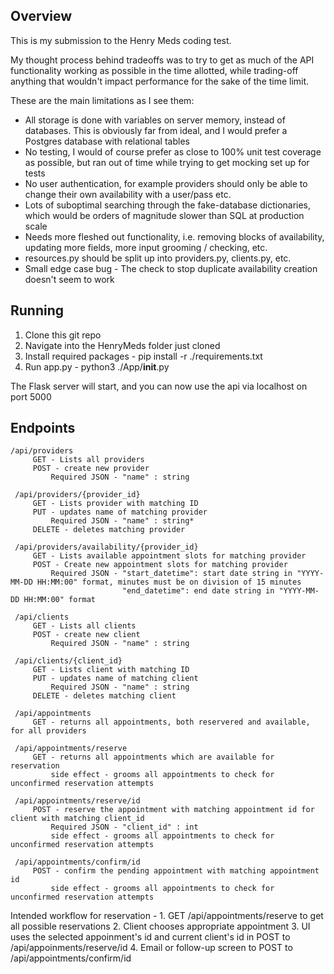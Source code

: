 ## Overview
This is my submission to the Henry Meds coding test.

My thought process behind tradeoffs was to try to get as much of the API functionality working as possible in the time allotted, while trading-off anything that wouldn't impact performance for the sake of the time limit.

These are the main limitations as I see them:
* All storage is done with variables on server memory, instead of databases. This is obviously far from ideal, and I would prefer a Postgres database with relational tables
* No testing, I would of course prefer as close to 100% unit test coverage as possible, but ran out of time while trying to get mocking set up for tests
* No user authentication, for example providers should only be able to change their own availability with a user/pass etc.
* Lots of suboptimal searching through the fake-database dictionaries, which would be orders of magnitude slower than SQL at production scale
* Needs more fleshed out functionality, i.e. removing blocks of availability, updating more fields, more input grooming / checking, etc.
* resources.py should be split up into providers.py, clients.py, etc.
* Small edge case bug - The check to stop duplicate availability creation doesn't seem to work

## Running

1. Clone this git repo 
2. Navigate into the HenryMeds folder just cloned
3. Install required packages - pip install -r ./requirements.txt
4. Run app.py - python3 ./App/__init__.py

The Flask server will start, and you can now use the api via localhost on port 5000

## Endpoints

```
/api/providers
     GET - Lists all providers
     POST - create new provider
         Required JSON - "name" : string

 /api/providers/{provider_id}
     GET - Lists provider with matching ID
     PUT - updates name of matching provider
         Required JSON - "name" : string* 
     DELETE - deletes matching provider
     
 /api/providers/availability/{provider_id}
     GET - Lists available appointment slots for matching provider
     POST - Create new appointment slots for matching provider
         Required JSON - "start_datetime": start date string in "YYYY-MM-DD HH:MM:00" format, minutes must be on division of 15 minutes
                         "end_datetime": end date string in "YYYY-MM-DD HH:MM:00" format
                        
 /api/clients
     GET - Lists all clients
     POST - create new client
         Required JSON - "name" : string

 /api/clients/{client_id}
     GET - Lists client with matching ID
     PUT - updates name of matching client
         Required JSON - "name" : string
     DELETE - deletes matching client

 /api/appointments
     GET - returns all appointments, both reservered and available, for all providers

 /api/appointments/reserve
     GET - returns all appointments which are available for reservation
         side effect - grooms all appointments to check for unconfirmed reservation attempts

 /api/appointments/reserve/id
     POST - reserve the appointment with matching appointment id for client with matching client_id
         Required JSON - "client_id" : int
         side effect - grooms all appointments to check for unconfirmed reservation attempts

 /api/appointments/confirm/id
     POST - confirm the pending appointment with matching appointment id
         side effect - grooms all appointments to check for unconfirmed reservation attempts
```


Intended workflow for reservation - 
    1. GET /api/appointments/reserve to get all possible reservations
    2. Client chooses appropriate appointment
    3. UI uses the selected appoinment's id and current client's id in POST to /api/appoinments/reserve/id
    4. Email or follow-up screen to POST to /api/appointments/confirm/id
